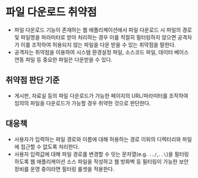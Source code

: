 # 파일 다운로드 취약점
* 파일 다운로드 기능이 존재하는 웹 애플리케이션에서 파일 다운로드 시 파일의 경로 및 파일명을 파라미터로 받아 처리하는 경우 이를 적절히 필터링하지 않으면 공격자가 이를 조작하여 허용되지 않는 파일을 다운 받을 수 있는 취약점을 말한다. 
* 공격자는 취약점을 이용하여 시스템 환경설정 파일, 소스코드 파일, 데이터 베이스 연동 파일 등 중요한 파일은 다운받을 수 있다. 
## 취약점 판단 기준
* 게시판, 자료실 등의 파일 다운로드가 가능한 페이지의 URL/파라미터를 조작하여 임의의 파일을 다운로드가 가능할 경우 취약한 것으로 판단한다. 

## 대응책
* 사용자가 입력하는 파일 경로와 이름에 대해 허용하는 경로 이외의 디렉터리와 파일에 접근할 수 없도록 처리한다. 
* 사용자 입력값에 대해 파일 경로를 변경할 수 잇는 문자열(e.g. `../`,`..\`)을 필터링하도록 웹 애플리케이션 소스 파일을 작성하고 웹 방화벽 등 필터링이 가능한 보안장비를 운영 중이라면 필터링 룰셋을 적용한다. 